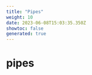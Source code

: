```yaml
---
title: "Pipes"
weight: 10
date: 2023-06-08T15:03:35.350Z
showtoc: false
generated: true
---
```

<!-- This file was generated from the Vendure source. Do not modify. Instead, re-run the "docs:build" script -->


# pipes